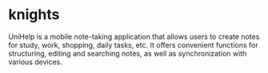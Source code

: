 # knights
UniHelp is a mobile note-taking application that allows users to create notes for study, work, shopping, daily tasks, etc. It offers convenient functions for structuring, editing and searching notes, as well as synchronization with various devices.
